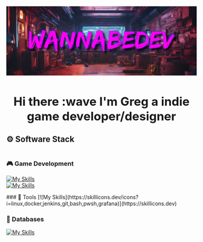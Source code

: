 <h2>
<div align="center">

![Header](images/WannaBeBanner.png)

## Hi there :wave I'm Greg a indie game developer/designer

<!-- HERE SHOULD BE A LINK TO ITCHIO,YT TIWTTER AND SOMETHING ELSE

<a href="https://twitter.com/fronkongames" target="_blank">![](https://img.shields.io/badge/twitter-%231DA1F2.svg?&style=for-the-badge&logo=twitter&logoColor=white)</a> <a href="https://www.linkedin.com/in/martinbr" target="_blank">![](https://img.shields.io/badge/linkedin-%230077B5.svg?&style=for-the-badge&logo=linkedin&logoColor=white)</a> ![](https://komarev.com/ghpvc/?username=fronkongames&label=Profile%20views&color=0e75b6&style=for-the-badge)
##################
-->
</div>
<!--
* :telescope: I am currently working on a [Name of prject] (https://LINKTOproject)
* :memo: I write articles on [my web](https://fronkongames.github.io/).
* :speech_balloon: Ask me about **game development** and **Unity** (**email**). -->


## ⚙️ Software Stack
<div style="display:flex; gap: 0 50px; flex-wrap: wrap">
<div>

### &#127918; Game Development
[![My Skills](https://skillicons.dev/icons?i=cs,cpp)](https://skillicons.dev) <br>
[![My Skills](https://skillicons.dev/icons?i=cs,cpp)](https://skillicons.dev)
</div>

<div>
### 🔧 Tools
[![My Skills](https://skillicons.dev/icons?i=linux,docker,jenkins,git,bash,pwsh,grafana)](https://skillicons.dev)
</div>
<div>

### 📁 Databases
[![My Skills](https://skillicons.dev/icons?i=mongodb,postgresql,mysql)](https://skillicons.dev)
</div>
</div>

<!-- ### 🏢 Working on -->
<!-- <a href="https://github.com/Smbrer1/melon-back-end"> -->
<!--   <img align="center" src="https://github-readme-stats.vercel.app/api/pin/?username=smbrer1&repo=melon-back-end&show_icons=true&line_height=27&title_color=6aa6f8&text_color=8a919a&icon_color=6aa6f8&bg_color=22272e" alt="melon-back-end" /> -->
<!-- </a> -->
